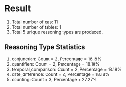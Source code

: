# Result<br/>
1. Total number of qas: 11<br/>
2. Total number of tables: 1<br/>
3. Total 5 unique reasoning types are produced.<br/>
## **Reasoning Type Statistics**<br/>
1. conjunction: Count = 2, Percentage = 18.18%<br/>
2. quantifiers: Count = 2, Percentage = 18.18%<br/>
3. temporal_comparison: Count = 2, Percentage = 18.18%<br/>
4. date_difference: Count = 2, Percentage = 18.18%<br/>
5. counting: Count = 3, Percentage = 27.27%<br/>
